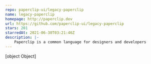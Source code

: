 ```yaml
---
repo: paperclip-ui/legacy-paperclip
name: legacy-paperclip
homepage: http://paperclip.dev
url: https://github.com/paperclip-ui/legacy-paperclip
stars: 201
starredAt: 2021-06-30T03:21:46Z
description: |-
    Paperclip is a common language for designers and developers
---
```


[object Object]
